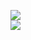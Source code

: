 [![](https://img.shields.io/badge/Made%20With-Github%20Spray-lightgrey.svg?style=for-the-badge&logo=github)](https://github.com/Annihil/github-spray#950)  
[![](https://i.imgur.com/2DrTn0Z.gif)](https://github.com/Annihil/github-spray)